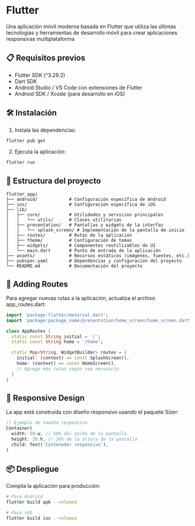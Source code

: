 # Flutter

Una aplicación móvil moderna basada en Flutter que utiliza las últimas tecnologías y herramientas de desarrollo móvil para crear aplicaciones responsivas multiplataforma

## 📋 Requisitos previos

- Flutter SDK (^3.29.2)
- Dart SDK
- Android Studio / VS Code con extensiones de Flutter
- Android SDK / Xcode (para desarrollo en iOS)

## 🛠️ Instalación

1. Instala las dependencias:
```bash
flutter pub get
```

2. Ejecuta la aplicación:
```bash
flutter run
```

## 📁 Estructura del proyecto

```
flutter_app/
├── android/            # Configuración específica de Android
├── ios/                # Configuración específica de iOS
├── lib/
│   ├── core/           # Utilidades y servicios principales
│   │   └── utils/      # Clases utilitarias
│   ├── presentation/   # Pantallas y widgets de la interfaz
│   │   └── splash_screen/ # Implementación de la pantalla de inicio
│   ├── routes/         # Rutas de la aplicación
│   ├── theme/          # Configuración de temas
│   ├── widgets/        # Componentes reutilizables de UI
│   └── main.dart       # Punto de entrada de la aplicación
├── assets/             # Recursos estáticos (imágenes, fuentes, etc.)
├── pubspec.yaml        # Dependencias y configuración del proyecto
└── README.md           # Documentación del proyecto
```

## 🧩 Adding Routes

Para agregar nuevas rutas a la aplicación, actualiza el archivo app_routes.dart:

```dart
import 'package:flutter/material.dart';
import 'package:package_name/presentation/home_screen/home_screen.dart';

class AppRoutes {
  static const String initial = '/';
  static const String home = '/home';

  static Map<String, WidgetBuilder> routes = {
    initial: (context) => const SplashScreen(),
    home: (context) => const HomeScreen(),
    // Agrega más rutas según sea necesario
  }
}
```

## 📱 Responsive Design

La app está construida con diseño responsivo usando el paquete Sizer:

```dart
// Ejemplo de tamaño responsivo
Container(
  width: 50.w, // 50% del ancho de la pantalla
  height: 20.h, // 20% de la altura de la pantalla
  child: Text('Contenedor responsivo'),
)
```
## 📦 Despliegue

Compila la aplicación para producción:

```bash
# Para Android
flutter build apk --release

# Para iOS
flutter build ios --release
```
